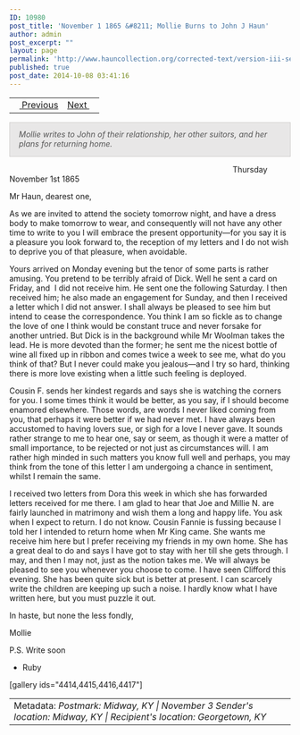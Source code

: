 ```yaml
---
ID: 10980
post_title: 'November 1 1865 &#8211; Mollie Burns to John J Haun'
author: admin
post_excerpt: ""
layout: page
permalink: 'http://www.hauncollection.org/corrected-text/version-iii-series-ii/november-1-1865-mollie-burns-to-john-j-haun%e2%80%a8/'
published: true
post_date: 2014-10-08 03:41:16
---
```

<table style="width: 100%;">
<tbody>
<tr>
<td style="text-align: left;"><a title="October 28 1865" href="http://www.hauncollection.org/version-3/version-iii-series-ii/october-28-1865-john-j-haun-to-mollie-burns%E2%80%A8/"><img src="https://lh3.googleusercontent.com/-EFJpxxNiPNw/VqgtWBCZrMI/AAAAAAAAAFU/WfY4lPFWWkg/s800-Ic42/Soeb-Plain-Arrows-8-10px.png" alt="" width="10" height="10" /> Previous</a></td>
<td style="text-align: right;"><a title="November 15 1865" href="http://www.hauncollection.org/version-3/version-iii-series-ii/november-16-1865-mollie-burns-to-john-j-haun%E2%80%A8/">Next <img src="https://lh3.googleusercontent.com/-67k0cYlpXHw/VqgtWKz1MXI/AAAAAAAAAFU/k9PW_Piyurk/s800-Ic42/Soeb-Plain-Arrows-5-10px.png" alt="" width="10" height="10" /></a></td>
</tr>
</tbody>
</table>
<p style="padding: 12px 16px 14px 16px; color: #555555; background-color: #e8e7e7; border: #d2d0cf 1px solid;"><em>Mollie writes to John of their relationship, her other suitors, and her plans for returning home.
</em></p>
<span style="margin-left: 400px;">Thursday November 1st 1865</span>

Mr Haun, dearest one,

As we are invited to attend the society tomorrow night, and have a dress body to make tomorrow to wear, and consequently will not have any other time to write to you I will embrace the present opportunity—for you say it is a pleasure you look forward to, the reception of my letters and I do not wish to deprive you of that pleasure, when avoidable.

Yours arrived on Monday evening but the tenor of some parts is rather amusing. You pretend to be terribly afraid of Dick. Well he sent a card on Friday, and  I did not receive him. He sent one the following Saturday. I then received him; he also made an engagement for Sunday, and then I received a letter which I did not answer. I shall always be pleased to see him but intend to cease the correspondence. You think I am so fickle as to change the love of one I think would be constant truce and never forsake for another untried. But Dick is in the background while Mr Woolman takes the lead. He is more devoted than the former; he sent me the nicest bottle of wine all fixed up in ribbon and comes twice a week to see me, what do you think of that? But I never could make you jealous—and I try so hard, thinking there is more love existing when a little such feeling is deployed.

Cousin F. sends her kindest regards and says she is watching the corners for you. I some times think it would be better, as you say, if I should become enamored elsewhere. Those words, are words I never liked coming from you, that perhaps it were better if we had never met. I have always been accustomed to having lovers sue, or sigh for a love I never gave. It sounds rather strange to me to hear one, say or seem, as though it were a matter of small importance, to be rejected or not just as circumstances will. I am rather high minded in such matters you know full well and perhaps, you may think from the tone of this letter I am undergoing a chance in sentiment, whilst I remain the same.

I received two letters from Dora this week in which she has forwarded letters received for me there. I am glad to hear that Joe and Millie N. are fairly launched in matrimony and wish them a long and happy life. You ask when I expect to return. I do not know. Cousin Fannie is fussing because I told her I intended to return home when Mr King came. She wants me receive him here but I prefer receiving my friends in my own home. She has a great deal to do and says I have got to stay with her till she gets through. I may, and then I may not, just as the notion takes me. We will always be pleased to see you whenever you choose to come. I have seen Clifford this evening. She has been quite sick but is better at present. I can scarcely write the children are keeping up such a noise. I hardly know what I have written here, but you must puzzle it out.

In haste, but none the less fondly,

Mollie

P.S. Write soon

- Ruby

[gallery ids="4414,4415,4416,4417"]
<table style="width: 100%;">
<tbody>
<tr>
<td>Metadata:<em> Postmark: Midway, KY | November 3
Sender's location: Midway, KY | Recipient's location: Georgetown, KY</em></td>
</tr>
</tbody>
</table>